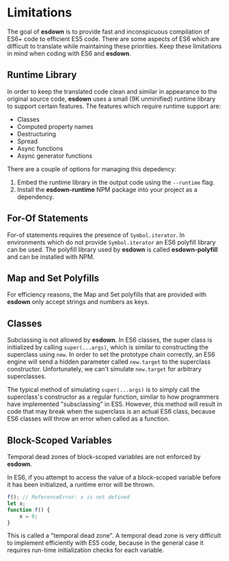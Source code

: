 # Limitations #

The goal of **esdown** is to provide fast and inconspicuous compilation of ES6+ code to
efficient ES5 code.  There are some aspects of ES6 which are difficult to translate while
maintaining these priorities.  Keep these limitations in mind when coding with ES6 and
**esdown**.

## Runtime Library ##

In order to keep the translated code clean and similar in appearance to the original
source code, **esdown** uses a small (9K unminified) runtime library to support certain
features.  The features which require runtime support are:

- Classes
- Computed property names
- Destructuring
- Spread
- Async functions
- Async generator functions

There are a couple of options for managing this depedency:

1. Embed the runtime library in the output code using the `--runtime` flag.
1. Install the **esdown-runtime** NPM package into your project as a dependency.

## For-Of Statements ##

For-of statements requires the presence of `Symbol.iterator`.  In environments which do not
provide `Symbol.iterator` an ES6 polyfill library can be used.  The polyfill library used
by **esdown** is called **esdown-polyfill** and can be installed with NPM.

## Map and Set Polyfills ##

For efficiency reasons, the Map and Set polyfills that are provided with **esdown** only
accept strings and numbers as keys.

## Classes ##

Subclassing is not allowed by **esdown**.  In ES6 classes, the super class is initialized
by calling `super(...args)`, which is similar to constructing the superclass using `new`.
In order to set the prototype chain correctly, an ES6 engine will send a hidden parameter
called `new.target` to the superclass constructor.  Unfortunately, we can't simulate
`new.target` for arbitrary superclasses.

The typical method of simulating `super(...args)` is to simply call the superclass's
constructor as a regular function, similar to how programmers have implemented "subsclassing"
in ES5.  However, this method will result in code that may break when the superclass is an
actual ES6 class, because ES6 classes will throw an error when called as a function.

## Block-Scoped Variables ##

Temporal dead zones of block-scoped variables are not enforced by **esdown**.

In ES6, if you attempt to access the value of a block-scoped variable before it has been
initialized, a runtime error will be thrown.

```js
f(); // ReferenceError: x is not defined
let x;
function f() {
    x = 0;
}
```

This is called a "temporal dead zone".  A temporal dead zone is very difficult to implement
efficiently with ES5 code, because in the general case it requires run-time initialization
checks for each variable.
